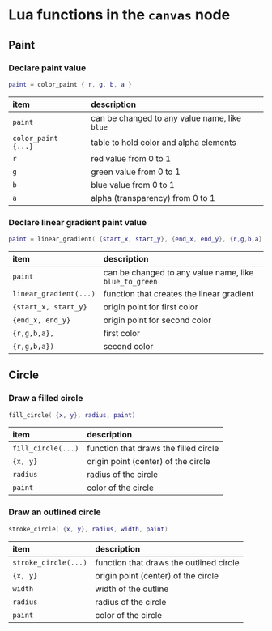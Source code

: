 # Lua functions in the `canvas` node


## Paint

### Declare paint value
```lua
paint = color_paint { r, g, b, a }
```

item | description
:-- | :--
`paint` | can be changed to any value name, like `blue`
`color_paint {...}` | table to hold color and alpha elements
`r` | red value from 0 to 1
`g` | green value from 0 to 1
`b` | blue value from 0 to 1
`a` | alpha (transparency) from 0 to 1


### Declare linear gradient paint value
```lua
paint = linear_gradient( {start_x, start_y}, {end_x, end_y}, {r,g,b,a}, {r,g,b,a}) 
```

item | description
:-- | :--
`paint` | can be changed to any value name, like `blue_to_green`
`linear_gradient(...)` | function that creates the linear gradient
`{start_x, start_y}` | origin point for first color
`{end_x, end_y}` | origin point for second color
`{r,g,b,a},` | first color
`{r,g,b,a})` | second color


## Circle

### Draw a filled circle
```lua
fill_circle( {x, y}, radius, paint)
```

item | description
:-- | :--
`fill_circle(...)` | function that draws the filled circle
`{x, y}` | origin point (center) of the circle
`radius` | radius of the circle
`paint` | color of the circle

### Draw an outlined circle
```lua
stroke_circle( {x, y}, radius, width, paint)
```

item | description
:-- | :--
`stroke_circle(...)` | function that draws the outlined circle
`{x, y}` | origin point (center) of the circle
`width` | width of the outline
`radius` | radius of the circle
`paint` | color of the circle
